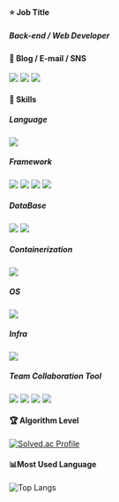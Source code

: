 #### ⭐️ Job Title

##### Back-end / Web Developer 


#### 🌱 Blog / E-mail / SNS  

<a href="https://bit.ly/geonmoo_TIL"><img src="https://img.shields.io/badge/Tech_Blog-8A9296?style=flat-square&logo=Notion&logoColor=white&link=https://bit.ly/geonmoo_TIL"/></a>
<a href="https://mail.naver.com/v2/new"><img src="https://img.shields.io/badge/pgw111111@naver.com-5CF6C7?style=flat-square&logo=Naver&logoColor=white&link=https://mail.naver.com/v2/new"/></a>
<a href="https://www.linkedin.com/in/%EA%B1%B4%EC%9A%B0-%EB%B0%95-568a0a225/"><img src="https://img.shields.io/badge/parkgeonwoo-0077B5?style=flat-square&logo=linkedin&logoColor=white&link=https://www.linkedin.com/in/%EA%B1%B4%EC%9A%B0-%EB%B0%95-568a0a225/"/></a>
 

#### 💪 Skills

##### Language
<img src="https://img.shields.io/badge/Java-007396?style=flat-square&logo=Java&logoColor=white"/> 

##### Framework
<img src="https://img.shields.io/badge/Intellij-000000?style=flat-square&logo=intellijidea&logoColor=white"/> <img src="https://img.shields.io/badge/Spring-6DB33F?style=flat-square&logo=spring&logoColor=white"/> <img src="https://img.shields.io/badge/Spring_Boot-6DB33F?style=flat-square&logo=springboot&logoColor=white"/> <img src="https://img.shields.io/badge/Spring_Security-6DB33F?style=flat-square&logo=springsecurity&logoColor=white"/>
##### DataBase
<img src="https://img.shields.io/badge/MYSQL-4479A1?style=flat-square&logo=mysql&logoColor=white"/>  <img src="https://img.shields.io/badge/redis-%23DD0031.svg?style=flat-square=redis&logoColor=white"/> 

##### Containerization
 <img src="https://img.shields.io/badge/Docker-2496ED?style=flat-square&logo=docker&logoColor=white"/>
 
##### OS
<img src="https://img.shields.io/badge/Linux-FCC624?style=flat-square&logo=linux&logoColor=white"/>

##### Infra
<img src="https://img.shields.io/badge/AWS-%23FF9900.svg?style=flat-square&logo=amazon-aws&logoColor=white"/>

##### Team Collaboration Tool
<img src="https://img.shields.io/badge/Slack-4A154B?style=flat-square&logo=Slack&logoColor=white"/> <img src="https://img.shields.io/badge/Git-F05032?style=flat-square&logo=Git&logoColor=white"/> <img src="https://img.shields.io/badge/Github-181717?style=flat-square&logo=github&logoColor=white"/> <img src="https://img.shields.io/badge/Notion-000000?style=flat-square&logo=Notion&logoColor=white"/>



#### 🏆️ Algorithm Level
[![Solved.ac Profile](http://mazassumnida.wtf/api/v2/generate_badge?boj=pgw111111)](https://solved.ac/pgw111111/)       

#### 📊Most Used Language


![Top Langs](https://github-readme-stats.vercel.app/api/top-langs/?username=Parkgeonmoo&layout=compact&theme=dark)





<!--
**Parkgeonmoo/Parkgeonmoo** is a ✨ _special_ ✨ repository because its `README.md` (this file) appears on your GitHub profile.


Here are some ideas to get you started:

- 🔭 I’m currently working on ...
- 🌱 I’m currently learning ...
- 👯 I’m looking to collaborate on ...
- 🤔 I’m looking for help with ...
- 💬 Ask me about ...
- 📫 How to reach me: ...
- 😄 Pronouns: ...
- ⚡ Fun fact: ...
-->
